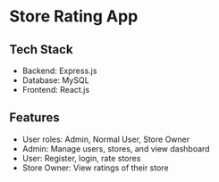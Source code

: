# Store Rating App

## Tech Stack
- Backend: Express.js
- Database: MySQL
- Frontend: React.js

## Features
- User roles: Admin, Normal User, Store Owner
- Admin: Manage users, stores, and view dashboard
- User: Register, login, rate stores
- Store Owner: View ratings of their store
